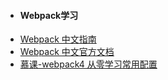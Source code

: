 - #### Webpack学习
- [Webpack 中文指南](https://zhaoda.net/webpack-handbook/)
- [Webpack 中文官方文档](https://webpack.docschina.org/)
- [慕课-webpack4 从零学习常用配置](http://www.imooc.com/article/287156)
